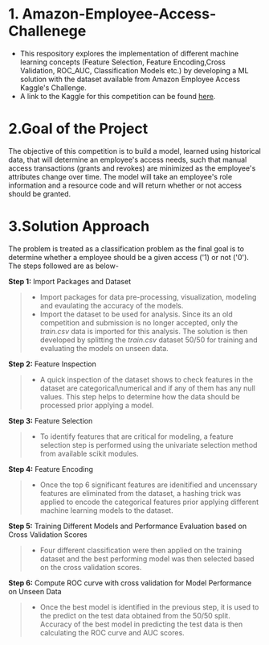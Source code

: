  
# 1. Amazon-Employee-Access-Challenege
* This respository explores the implementation of different machine learning concepts (Feature Selection, Feature Encoding,Cross Validation, ROC_AUC, Classification Models etc.) by developing a ML solution with the dataset available from Amazon Employee Access Kaggle's Challenge. 
* A link to the Kaggle for this competition can be found [here](https://www.kaggle.com/c/amazon-employee-access-challenge). 

# 2.Goal of the Project
The objective of this competition is to build a model, learned using historical data, that will determine an employee's access needs, such that manual access transactions (grants and revokes) are minimized as the employee's attributes change over time. The model will take an employee's role information and a resource code and will return whether or not access should be granted.

# 3.Solution Approach

The problem is treated as a classification problem as the final goal is to determine whether a employee should be a given access ('1) or not ('0'). The steps followed are as below-

**Step 1:** Import Packages and Dataset
>* Import packages for data pre-processing, visualization, modeling and evaulating the accuracy of the models.
>* Import the dataset to be used for analysis. Since its an old competition and submission is no longer accepted, only the *train.csv* data is imported for this analysis. The solution is then developed by splitting the *train.csv* dataset 50/50 for training and evaluating the models on unseen data.

**Step 2:** Feature Inspection
>* A quick inspection of the dataset shows to check features in the dataset are categorical\numerical and if any of them has any null values. This step helps to determine how the data should be processed prior applying a model.

**Step 3:** Feature Selection
>* To identify features that are critical for modeling, a feature selection step is performed using the univariate selection method from available scikit modules.

**Step 4:** Feature Encoding
>* Once the top 6 significant features are idenitified and uncenssary features are eliminated from the dataset, a hashing trick was applied to encode the categorical features prior applying different machine learning models to the dataset.

**Step 5:** Training Different Models and Performance Evaluation based on Cross Validation Scores
>* Four different classification were then applied on the training dataset and the best performing model was then selected based on the cross validation scores.

**Step 6:** Compute ROC curve with cross validation for Model Performance on Unseen Data
>* Once the best model is identified in the previous step, it is used to the predict on the test data obtained  from the 50/50 split. Accuracy  of the best model in predicting the test data is then calculating the ROC curve and AUC scores. 

